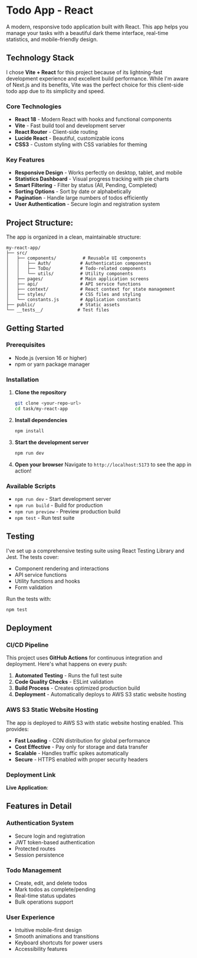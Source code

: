 # Todo App - React

A modern, responsive todo application built with React. This app helps you manage your tasks with a beautiful dark theme interface, real-time statistics, and mobile-friendly design.

## Technology Stack

I chose **Vite + React** for this project because of its lightning-fast development experience and excellent build performance. While I'm aware of Next.js and its benefits, Vite was the perfect choice for this client-side todo app due to its simplicity and speed.

### Core Technologies
- **React 18** - Modern React with hooks and functional components
- **Vite** - Fast build tool and development server
- **React Router** - Client-side routing
- **Lucide React** - Beautiful, customizable icons
- **CSS3** - Custom styling with CSS variables for theming

### Key Features

- **Responsive Design** - Works perfectly on desktop, tablet, and mobile
- **Statistics Dashboard** - Visual progress tracking with pie charts
- **Smart Filtering** - Filter by status (All, Pending, Completed)
- **Sorting Options** - Sort by date or alphabetically
- **Pagination** - Handle large numbers of todos efficiently
- **User Authentication** - Secure login and registration system

## Project Structure:

The app is organized in a clean, maintainable structure:

```
my-react-app/
├── src/
│   ├── components/          # Reusable UI components
│   │   ├── Auth/           # Authentication components
│   │   ├── ToDo/           # Todo-related components
│   │   └── utils/          # Utility components
│   ├── pages/              # Main application screens
│   ├── api/                # API service functions
│   ├── context/            # React context for state management
│   ├── styles/             # CSS files and styling
│   └── constants.js        # Application constants
├── public/                 # Static assets
└── __tests__/             # Test files
```

## Getting Started

### Prerequisites
- Node.js (version 16 or higher)
- npm or yarn package manager

### Installation

1. **Clone the repository**
   ```bash
   git clone <your-repo-url>
   cd task/my-react-app
   ```

2. **Install dependencies**
   ```bash
   npm install
   ```

3. **Start the development server**
   ```bash
   npm run dev
   ```

4. **Open your browser**
   Navigate to `http://localhost:5173` to see the app in action!

### Available Scripts

- `npm run dev` - Start development server
- `npm run build` - Build for production
- `npm run preview` - Preview production build
- `npm test` - Run test suite

## Testing

I've set up a comprehensive testing suite using React Testing Library and Jest. The tests cover:
- Component rendering and interactions
- API service functions
- Utility functions and hooks
- Form validation

Run the tests with:
```bash
npm test
```

## Deployment

### CI/CD Pipeline

This project uses **GitHub Actions** for continuous integration and deployment. Here's what happens on every push:

1. **Automated Testing** - Runs the full test suite
2. **Code Quality Checks** - ESLint validation
3. **Build Process** - Creates optimized production build
4. **Deployment** - Automatically deploys to AWS S3 static website hosting

### AWS S3 Static Website Hosting

The app is deployed to AWS S3 with static website hosting enabled. This provides:
- **Fast Loading** - CDN distribution for global performance
- **Cost Effective** - Pay only for storage and data transfer
- **Scalable** - Handles traffic spikes automatically
- **Secure** - HTTPS enabled with proper security headers

### Deployment Link

**Live Application**: 

## Features in Detail

### Authentication System
- Secure login and registration
- JWT token-based authentication
- Protected routes
- Session persistence

### Todo Management
- Create, edit, and delete todos
- Mark todos as complete/pending
- Real-time status updates
- Bulk operations support

### User Experience
- Intuitive mobile-first design
- Smooth animations and transitions
- Keyboard shortcuts for power users
- Accessibility features
